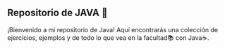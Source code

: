 ## Repositorio de JAVA 🚀

¡Bienvenido a mi repositorio de Java! 
Aquí encontrarás una colección de ejercicios, ejemplos y de todo lo que vea en la facultad📚 con Java☕.
